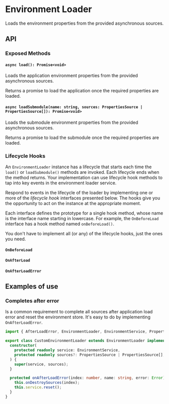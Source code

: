 # Environment Loader

Loads the environment properties from the provided asynchronous sources.

## API

### Exposed Methods

#### `async load(): Promise<void>`

Loads the application environment properties from the provided asynchronous sources.

Returns a promise to load the application once the required properties are loaded.

#### `async loadSubmodule(name: string, sources: PropertiesSource | PropertiesSource[]): Promise<void>`

Loads the submodule environment properties from the provided asynchronous sources.

Returns a promise to load the submodule once the required properties are loaded.

### Lifecycle Hooks

An `EnvironmentLoader` instance has a lifecycle that starts each time the `load()` or `loadSubmodule()` methods are invoked. Each lifecycle ends when the method returns. Your implementation can use lifecycle hook methods to tap into key events in the environment loader service.

Respond to events in the lifecycle of the loader by implementing one or more of the _lifecycle hook_ interfaces presented below. The hooks give you the opportunity to act on the instance at the appropriate moment.

Each interface defines the prototype for a single hook method, whose name is the interface name starting in lowercase. For example, the `OnBeforeLoad` interface has a hook method named `onBeforeLoad()`.

You don't have to implement all (or any) of the lifecycle hooks, just the ones you need.

#### `OnBeforeLoad`

#### `OnAfterLoad`

#### `OnAfterLoadError`

## Examples of use

### Completes after error

Is a common requirement to complete all sources after application load error and reset the environment store.
It's easy to do by implementing `OnAfterLoadError`.

```ts
import { AfterLoadError, EnvironmentLoader, EnvironmentService, PropertiesSource } from '@kaikokeke/environment';

export class CustomEnvironmentLoader extends EnvironmentLoader implements OnAfterLoadError {
  constructor(
    protected readonly service: EnvironmentService,
    protected readonly sources?: PropertiesSource | PropertiesSource[],
  ) {
    super(service, sources);
  }

  protected onAfterLoadError(index: number, name: string, error: Error): void {
    this.onDestroySources(index);
    this.service.reset();
  }
}
```
